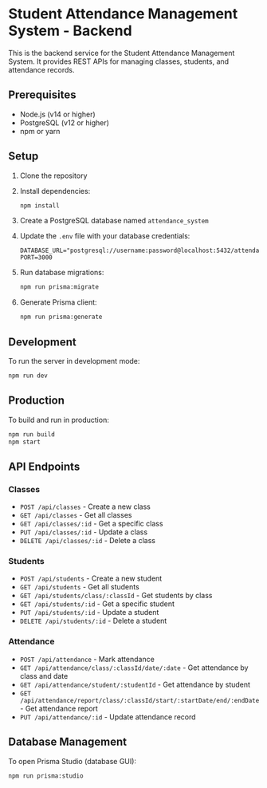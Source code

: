 # Student Attendance Management System - Backend

This is the backend service for the Student Attendance Management System. It provides REST APIs for managing classes, students, and attendance records.

## Prerequisites

- Node.js (v14 or higher)
- PostgreSQL (v12 or higher)
- npm or yarn

## Setup

1. Clone the repository
2. Install dependencies:
   ```bash
   npm install
   ```

3. Create a PostgreSQL database named `attendance_system`

4. Update the `.env` file with your database credentials:
   ```
   DATABASE_URL="postgresql://username:password@localhost:5432/attendance_system"
   PORT=3000
   ```

5. Run database migrations:
   ```bash
   npm run prisma:migrate
   ```

6. Generate Prisma client:
   ```bash
   npm run prisma:generate
   ```

## Development

To run the server in development mode:
```bash
npm run dev
```

## Production

To build and run in production:
```bash
npm run build
npm start
```

## API Endpoints

### Classes
- `POST /api/classes` - Create a new class
- `GET /api/classes` - Get all classes
- `GET /api/classes/:id` - Get a specific class
- `PUT /api/classes/:id` - Update a class
- `DELETE /api/classes/:id` - Delete a class

### Students
- `POST /api/students` - Create a new student
- `GET /api/students` - Get all students
- `GET /api/students/class/:classId` - Get students by class
- `GET /api/students/:id` - Get a specific student
- `PUT /api/students/:id` - Update a student
- `DELETE /api/students/:id` - Delete a student

### Attendance
- `POST /api/attendance` - Mark attendance
- `GET /api/attendance/class/:classId/date/:date` - Get attendance by class and date
- `GET /api/attendance/student/:studentId` - Get attendance by student
- `GET /api/attendance/report/class/:classId/start/:startDate/end/:endDate` - Get attendance report
- `PUT /api/attendance/:id` - Update attendance record

## Database Management

To open Prisma Studio (database GUI):
```bash
npm run prisma:studio
``` 